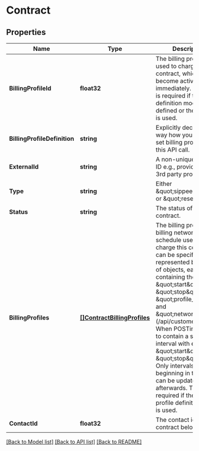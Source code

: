 # Contract

## Properties

Name | Type | Description | Notes
------------ | ------------- | ------------- | -------------
**BillingProfileId** | **float32** | The billing profile id used to charge this contract, which will become active immediately. This field is required if the profile definition mode is not defined or the &#39;id&#39; mode is used. | 
**BillingProfileDefinition** | **string** | Explicitly declare the way how you want to set billing profiles for this API call. | 
**ExternalId** | **string** | A non-unique external ID e.g., provided by a 3rd party provisioning | 
**Type** | **string** | Either \&quot;sippeering\&quot; or \&quot;reseller\&quot;. | [optional] 
**Status** | **string** | The status of the contract. | [optional] 
**BillingProfiles** | [**[]ContractBillingProfiles**](Contract_billing_profiles.md) | The billing profile / billing network interval schedule used to charge this contract can be specified. It is represented by an array of objects, each containing the keys \&quot;start\&quot;, \&quot;stop\&quot;, \&quot;profile_id\&quot; and \&quot;network_id\&quot; (/api/customers/ only). When POSTing, it has to contain a single interval with empty \&quot;start\&quot; and \&quot;stop\&quot; fields. Only intervals beginning in the future can be updated afterwards. This field is required if the &#39;profiles&#39; profile definition mode is used. | 
**ContactId** | **float32** | The contact id this contract belongs to. | [optional] 

[[Back to Model list]](../README.md#documentation-for-models) [[Back to API list]](../README.md#documentation-for-api-endpoints) [[Back to README]](../README.md)


